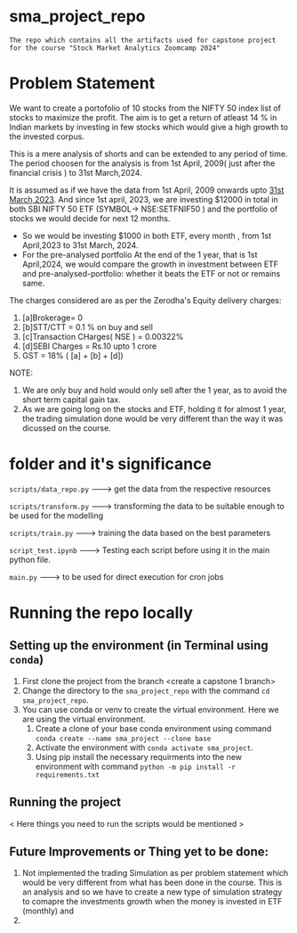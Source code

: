 # sma_project_repo
```
The repo which contains all the artifacts used for capstone project for the course "Stock Market Analytics Zoomcamp 2024"
```
# Problem Statement

We want to create a portofolio of 10 stocks from the NIFTY 50 index list of stocks to maximize the profit. The aim is to get a return of atleast 14 % in Indian markets by investing in few stocks which would give a high growth to the invested corpus.

This is a mere analysis of shorts and can be extended to any period of time. 
The period choosen for the analysis is from 1st April, 2009( just after the financial crisis ) to 31st March,2024. 

It is assumed as if we have the data from 1st April, 2009 onwards upto <u>31st March,2023</u>. And since 1st april, 2023, we are investing $12000 in total in both SBI NIFTY 50 ETF (SYMBOL-> NSE:SETFNIF50 ) and the portfolio of stocks we would decide for next 12 months.
* So we would be investing $1000 in both ETF, every month , from 1st April,2023 to 31st March, 2024. 
* For the pre-analysed portfolio
At the end of the 1 year, that is 1st April,2024, we would compare the growth in investment between ETF and pre-analysed-portfolio: whether it beats the ETF or not or remains same.

The charges considered are as per the Zerodha's Equity delivery charges:

1. [a]Brokerage= 0
2. [b]STT/CTT = 0.1 %  on buy and sell
3. [c]Transaction CHarges( NSE )  = 0.00322%
4. [d]SEBI Charges = Rs.10 upto 1 crore
5. GST = 18% ( [a] + [b] + [d])


NOTE: 
1. We are only buy and hold would only sell after the 1 year, as to avoid the short term capital gain tax.
2. As we are going long on the stocks and ETF, holding it for almost 1 year, the trading simulation done would be very different than the way it was dicussed on the course. 

# folder and it's significance 

`scripts/data_repo.py` ---> get the data from the respective resources

`scripts/transform.py` ---> transforming the data to be suitable enough to be used for the modelling

`scripts/train.py` ---> training the data based on the best parameters


`script_test.ipynb` ---> Testing each script before using it in the main python file.


`main.py` ---> to be used for direct execution for cron jobs


# Running the repo locally

## Setting up the environment (in Terminal using `conda`)

1. First clone the project from the branch <create a capstone 1 branch> 
1. Change the directory to the  `sma_project_repo`  with the command `cd sma_project_repo`.
1. You can use conda or venv to create the virtual environment. Here we are using the virtual environment.
    1. Create a clone of your base conda environment using command `conda create --name sma_project --clone base`
    1. Activate the environment with `conda activate sma_project`.
    1. Using pip install the necessary requirments into the new environment with command `python -m pip install -r requirements.txt`

## Running the project

< Here things you need to run the scripts would be mentioned >


## Future Improvements or Thing yet to be done:

1. Not implemented the trading Simulation as per problem statement which would be very different from what has been done in the course. This is an analysis and so we have to create a new type of simulation strategy to comapre the investments growth when the money is invested in ETF (monthly) and 
1. 